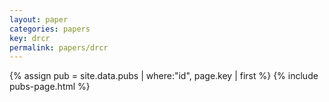 ```yaml
---
layout: paper
categories: papers
key: drcr
permalink: papers/drcr
---
```


{% assign pub = site.data.pubs | where:"id", page.key | first %}
{% include pubs-page.html %}
